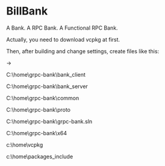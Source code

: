 # BillBank
A Bank. A RPC Bank. A Functional RPC Bank.

Actually, you need to download vcpkg at first.

Then, after building and change settings, create files like this:

->

  C:\home\grpc-bank\bank_client
  
  C:\home\grpc-bank\bank_server
  
  C:\home\grpc-bank\common
  
  C:\home\grpc-bank\proto
  
  C:\home\grpc-bank\grpc-bank.sln
  
  C:\home\grpc-bank\x64
  
  c:\home\vcpkg
  
  c:\home\packages_include
